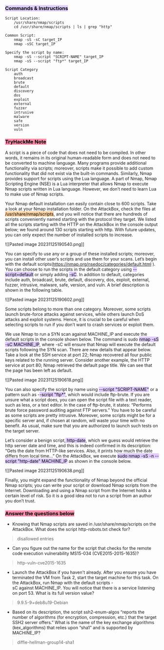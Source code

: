 ### <mark style="background: #D2B3FFA6;">Commands & Instructions</mark>

	Script Location:
		/usr/share/nmap/scripts
		cd /usr/share/nmap/scripts | ls | grep "http"
		
	Common Script:
		nmap -sS -sC target_IP
		nmap -sSC target_IP
		
	Specify the script by name:
		nmap -sS --script "SCRIPT-NAME" target_IP
		nmap -sS --script "ftp*" target_IP
		
	Script Category
		auth
		broadcast
		brute
		default
		discovery
		dos
		exploit
		external
		fuzzer
		intrusive
		malware
		safe
		version
		vuln

### <mark style="background: #FF5582A6;">TryHackMe Note
</mark>

A script is a piece of code that does not need to be compiled. In other words, it remains in its original human-readable form and does not need to be converted to machine language. Many programs provide additional functionality via scripts; moreover, scripts make it possible to add custom functionality that did not exist via the built-in commands. Similarly, Nmap provides support for scripts using the Lua language. A part of Nmap, Nmap Scripting Engine (NSE) is a Lua interpreter that allows Nmap to execute Nmap scripts written in Lua language. However, we don’t need to learn Lua to make use of Nmap scripts.

Your Nmap default installation can easily contain close to 600 scripts. Take a look at your Nmap installation folder. On the AttackBox, check the files at <mark style="background: #FFB86CA6;">/usr/share/nmap/scripts</mark>, and you will notice that there are hundreds of scripts conveniently named starting with the protocol they target. We listed all the scripts starting with the HTTP on the AttackBox in the console output below; we found around 130 scripts starting with http. With future updates, you can only expect the number of installed scripts to increase.

![[Pasted image 20231125190540.png]]

You can specify to use any or a group of these installed scripts; moreover, you can install other user’s scripts and use them for your scans. Let’s begin with the default scripts(https://nmap.org/nsedoc/categories/default.html ). You can choose to run the scripts in the default category using <mark style="background: #D2B3FFA6;">--script=default</mark> or simply adding <mark style="background: #D2B3FFA6;">-sC</mark>. In addition to default, categories include auth, broadcast, brute, default, discovery, dos, exploit, external, fuzzer, intrusive, malware, safe, version, and vuln. A brief description is shown in the following table.

![[Pasted image 20231125190602.png]]

Some scripts belong to more than one category. Moreover, some scripts launch brute-force attacks against services, while others launch DoS attacks and exploit systems. Hence, it is crucial to be careful when selecting scripts to run if you don’t want to crash services or exploit them.

We use Nmap to run a SYN scan against MACHINE_IP and execute the default scripts in the console shown below. The command is sudo <mark style="background: #D2B3FFA6;">nmap -sS -sC MACHINE_IP</mark>, where -sC will ensure that Nmap will execute the default scripts following the SYN scan. There are new details that appear below. Take a look at the SSH service at port 22; Nmap recovered all four public keys related to the running server. Consider another example, the HTTP service at port 80; Nmap retrieved the default page title. We can see that the page has been left as default.


![[Pasted image 20231125190618.png]]

You can also specify the script by name using <mark style="background: #D2B3FFA6;">--script "SCRIPT-NAME"</mark> or a pattern such as -<mark style="background: #D2B3FFA6;">-script "ftp*"</mark>, which would include ftp-brute. If you are unsure what a script does, you can open the script file with a text reader, such as less, or a text editor. In the case of ftp-brute, it states: “Performs brute force password auditing against FTP servers.” You have to be careful as some scripts are pretty intrusive. Moreover, some scripts might be for a specific server and, if chosen at random, will waste your time with no benefit. As usual, make sure that you are authorized to launch such tests on the target server. 

Let’s consider a benign script,<mark style="background: #D2B3FFA6;"> http-date</mark>, which we guess would retrieve the http server date and time, and this is indeed confirmed in its description: “Gets the date from HTTP-like services. Also, it prints how much the date differs from local time…” On the AttackBox, we execute <mark style="background: #D2B3FFA6;">sudo nmap -sS -n --script "http-date" MACHINE_IP</mark> as shown in the console below.

![[Pasted image 20231125190638.png]]

Finally, you might expand the functionality of Nmap beyond the official Nmap scripts; you can write your script or download Nmap scripts from the Internet. Downloading and using a Nmap script from the Internet holds a certain level of risk. So it is a good idea not to run a script from an author you don’t trust.

### <mark style="background: #FF5582A6;">Answer the questions below</mark>

- Knowing that Nmap scripts are saved in /usr/share/nmap/scripts on the AttackBox. What does the script http-robots.txt check for?
> disallowed entries

- Can you figure out the name for the script that checks for the remote code execution vulnerability MS15-034 (CVE2015-2015-1635)?
> http-vuln-cve2015-1635

- Launch the AttackBox if you haven't already. After you ensure you have terminated the VM from Task 2, start the target machine for this task. On the AttackBox, run Nmap with the default scripts -sC against MACHINE_IP. You will notice that there is a service listening on port 53. What is its full version value?
> 9.9.5-9+deb8u19-Debian


- Based on its description, the script ssh2-enum-algos “reports the number of algorithms (for encryption, compression, etc.) that the target SSH2 server offers.” What is the name of the key exchange algorithms (kex_algorithms) that relies upon “sha1” and is supported by MACHINE_IP?
> diffie-hellman-group14-sha1